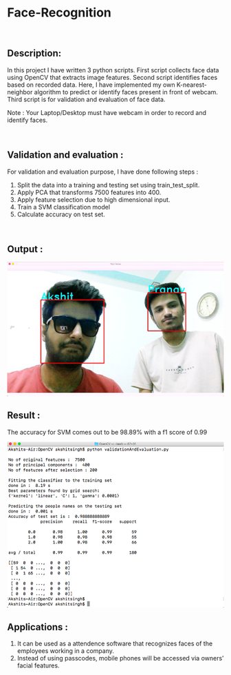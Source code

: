 # Face-Recognition
<br>

## Description:
In this project I have written 3 python scripts.
First script collects face data using OpenCV that extracts image features.
Second script identifies faces based on recorded data. Here, I have implemented my own K-nearest-neighbor algorithm to predict or identify faces present in front of webcam.
Third script is for validation and evaluation of face data.

Note : Your Laptop/Desktop must have webcam in order to record and identify faces.

<br>

## Validation and evaluation :
For validation and evaluation purpose, I have done following steps :
1. Split the data into a training and testing set using train_test_split.
2. Apply PCA that transforms 7500 features into 400.
3. Apply feature selection due to high dimensional input.
4. Train a SVM classification model
5. Calculate accuracy on test set.

<br>

## Output :
<img src = "https://github.com/codeboy47/Face-Recognition/blob/master/Images/output.png" />
 
## Result : 
The accuracy for SVM comes out to be 98.89% with a f1 score of 0.99

<img src = "https://github.com/codeboy47/Face-Recognition/blob/master/Images/accuracy.png" />

<br>

## Applications :
1. It can be used as a attendence software that recognizes faces of the employees working in a company.
2. Instead of using passcodes, mobile phones will be accessed via owners’ facial features.
